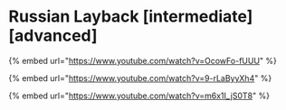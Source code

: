 # Russian Layback \[intermediate] \[advanced]

{% embed url="https://www.youtube.com/watch?v=OcowFo-fUUU" %}

{% embed url="https://www.youtube.com/watch?v=9-rLaByyXh4" %}

{% embed url="https://www.youtube.com/watch?v=m6x1I_jS0T8" %}
